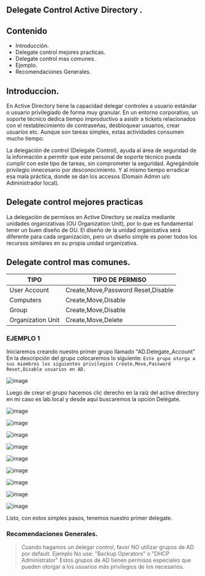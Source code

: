 ## Delegate Control Active Directory .
## Contenido
- Introducción.
- Delegate control mejores practicas.
- Delegate control mas comunes.
- Ejemplo.
- Recomendaciones Generales.

## Introduccion.


En Active Directory tiene la capacidad delegar controles a usuario estándar o usuario privilegiado
de forma muy granular. En un entorno corporativo, un soporte técnico dedica tiempo improductivo a asistir 
a tickets relacionados con el restablecimiento de contraseñas, desbloquear usuarios, 
crear usuarios etc. Aunque son tareas simples, estas actividades consumen mucho tiempo.

La delegación de control (Delegate Control), ayuda al área de seguridad de la información 
a permitir que este personal de soporte técnico pueda cumplir con este tipo de tareas, 
sin comprometer la seguridad. Agregándole privilegio innecesario por desconocimiento.
Y al mismo tiempo erradicar esa mala práctica, donde se dan los accesos (Domain Admin u/o Administrador local).


## Delegate control mejores practicas

La delegación de permisos en Active Directory se realiza mediante unidades organizativas (OU Organization Unit), 
por lo que es fundamental tener un buen diseño de OU. El diseño de la unidad organizativa será diferente 
para cada organización, pero un diseño simple es poner todos los recursos similares en su propia unidad organizativa.


## Delegate control mas comunes.

|TIPO |TIPO DE PERMISO|
|---|---|
|User Account |Create,Move,Password Reset,Disable|
|Computers |Create,Move,Disable|
|Group| Create,Move,Disable|
|Organization Unit|Create,Move,Delete|

### EJEMPLO 1

Iniciaremos creando nuestro primer grupo llamado "AD.Delegate_Account" 
En la descripción del grupo colocaremos lo siguiente: `Este grupo otorga a sus miembros los siguientes privilegios Create,Move,Password Reset,Disable usuarios en AD.`


![image](https://blogger.googleusercontent.com/img/b/R29vZ2xl/AVvXsEhWj0qPhdQvqBHEjaWX3TerTlQVoEaGKzXyOUAZVTMDwItw56UY04wVymvKdD-YFNjSqGAK2qswJE4z1p_olSL8SF11gp77fCeYwSoMCkiAiDgSxeAhY-1Zc7IWouhMBAB2MHnTr_K7Fxa5/s1600/Delegate1.jpg)


Luego de crear el grupo hacemos clic derecho en la raíz del active directory en mi caso es lab.local y desde aquí buscaremos la opción Delégate.

![image](https://blogger.googleusercontent.com/img/b/R29vZ2xl/AVvXsEjk_4MzzM-8odrUOjv7LK1SzG0alH9x8eQS4T0DEIBPPuH5BkgADdaCa9Wjj53VEjR9PpITm4GaeOdVyna1Gw8p6L3KqKVzMu8FhOim78HC2xUm-L3ho5vzoH7tdhBH2c0-iuG4uo7248qX/s1600/Delegate.png)

![image](https://blogger.googleusercontent.com/img/b/R29vZ2xl/AVvXsEjEGr2U1BXPLzYV2OBoQxXDqrUmWyUk8DJaUYeMBL6m6j1MtikQlZ3bWabC1tPLNTq2Y2ziiMAIVReasfS6VZrlZ0yvNTO9XEynAgR1Q2NKvSCNosb_3TbbqLXtWwVE6kdjrkZyRYCdD9el/s1600/Delegate2.jpg)

![image](https://blogger.googleusercontent.com/img/b/R29vZ2xl/AVvXsEipunJYzpXQz5_StgHjk-4MPI52egil078nkU9AKYp3_ZVhmbf5FdMcruCNYVBROT9eW4hLXSCmlOPEovUAyMTeitZdvT6n0RB4aHHTZSQCJVk2C1HS3_snjwyzRsttj7fXBQSh8h60BquR/s1600/Delegate3.jpg)

![image](https://blogger.googleusercontent.com/img/b/R29vZ2xl/AVvXsEjzL94enTQTW8DFWB8gtRSIA_1Nqftd8QnAKQNW1JaycPuUCcOtIdaoq_F2HVPD-V3mcIdpFR9r0o18xYzikyCoh3SrNsTGp0fucRBf43KgSyDjhkxbZQvrvsGXlnDXdkIzYgNXdq-v3poG/s1600/Delegate4.jpg)

![image](https://blogger.googleusercontent.com/img/b/R29vZ2xl/AVvXsEha2K1xUwii72mMkvpj4P8tj-8NxNlIdctsBDnt2T0o5A91lU8o9vu5W5bd_f3KOzQTs7_HOixau7rtWMadcQDITIgsNdUdlAj-Oii5Pjr8CNlQbyR39UsTHu8PyHA1hPPArnqxOw0WbvWf/s1600/Delegate5.jpg)

![image](https://blogger.googleusercontent.com/img/b/R29vZ2xl/AVvXsEh5R9XBDM5mm7zTPGBdN00UY7wdqSAjf9u5vT1KP6sSENNjSaAnqZCFfz9prMcKkwyxNVSKifmNqgXX6cYoLlAK5kuZZwcAl5GH7yHkHJCuB8pOkQRq9RVUVbkoYQ6MKCgMOKWDB5BXVOui/s1600/Delegate6.jpg)

![image](https://blogger.googleusercontent.com/img/b/R29vZ2xl/AVvXsEif44Ewcfo__d8gSZ1I-ia5duVNbsFJMmkl9H87WCy2w3M9yBtJyuE7iv1tJLYeUFyxx10ZjujZZpJpguuikaU7tNdrxe8Dbg67Jzt5KJ6d1accDD4fIkubbJ3_AwODX1UFELDIx5M0Fcdk/s1600/Delegate7.jpg)

![image](https://blogger.googleusercontent.com/img/b/R29vZ2xl/AVvXsEjhqyHpC_IRrQ5pT5mDGVCDP8H5X5fezXR0ykko1DPPx_puF0PmwgiUWm6pnT_qVU5ukmVxvuJLGh0AsibACZeB1FEQstgHx-Txe1XhOTOZ-AKtb_3A79pTaDYSi6VtWnHT93N9PpUN-Sek/s1600/Delegate8.jpg)

![image](https://blogger.googleusercontent.com/img/b/R29vZ2xl/AVvXsEiiD-4X-Zcx57Jlrdg48oheR9H_ZMR6xqlT4AJsA4vJdF8sHGKFt4WUhdd_-L4qHd6pdoTKFcwQ-n1abOe5V-Jc6Zejmonr0LlxwL4_N_8-tXLotcMRKodYZ9nzHBlpU_i84BdmG7r6yVWP/s1600/Delegate9.jpg)

Listo, con estos simples pasos, tenemos nuestro primer delegate.

### Recomendaciones Generales.

>Cuando hagamos un delegar control, favor NO utilizar grupos de AD por default. Ejemplo
No use: "Backup Operators" o "DHCP Administrator"
Estos grupos de AD tienen permisos especiales que pueden otorgar a los usuarios más privilegios de los necesarios.

